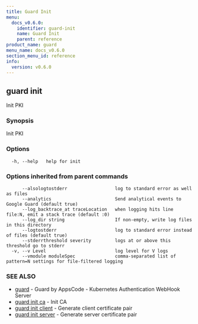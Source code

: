 ```yaml
---
title: Guard Init
menu:
  docs_v0.6.0:
    identifier: guard-init
    name: Guard Init
    parent: reference
product_name: guard
menu_name: docs_v0.6.0
section_menu_id: reference
info:
  version: v0.6.0
---
```


## guard init

Init PKI

### Synopsis

Init PKI

### Options

```
  -h, --help   help for init
```

### Options inherited from parent commands

```
      --alsologtostderr                  log to standard error as well as files
      --analytics                        Send analytical events to Google Guard (default true)
      --log_backtrace_at traceLocation   when logging hits line file:N, emit a stack trace (default :0)
      --log_dir string                   If non-empty, write log files in this directory
      --logtostderr                      log to standard error instead of files (default true)
      --stderrthreshold severity         logs at or above this threshold go to stderr
  -v, --v Level                          log level for V logs
      --vmodule moduleSpec               comma-separated list of pattern=N settings for file-filtered logging
```

### SEE ALSO

* [guard](/docs/v0.6.0/reference/guard)	 - Guard by AppsCode - Kubernetes Authentication WebHook Server
* [guard init ca](/docs/v0.6.0/reference/guard_init_ca)	 - Init CA
* [guard init client](/docs/v0.6.0/reference/guard_init_client)	 - Generate client certificate pair
* [guard init server](/docs/v0.6.0/reference/guard_init_server)	 - Generate server certificate pair

